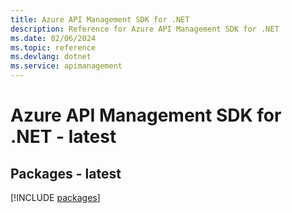 ```yaml
---
title: Azure API Management SDK for .NET
description: Reference for Azure API Management SDK for .NET
ms.date: 02/06/2024
ms.topic: reference
ms.devlang: dotnet
ms.service: apimanagement
---
```

# Azure API Management SDK for .NET - latest
## Packages - latest
[!INCLUDE [packages](api-management-index.md)]